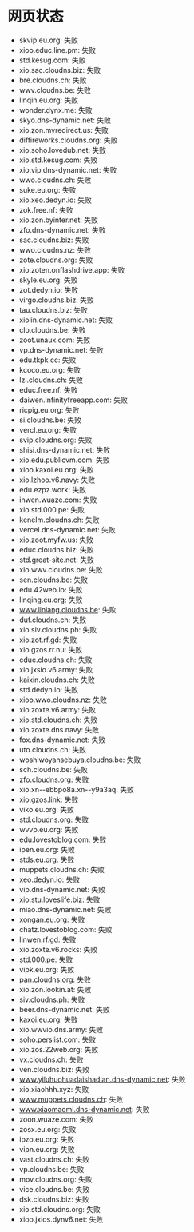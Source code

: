 # 网页状态
- skvip.eu.org: 失败
- xioo.educ.line.pm: 失败
- std.kesug.com: 失败
- xio.sac.cloudns.biz: 失败
- bre.cloudns.ch: 失败
- wwv.cloudns.be: 失败
- linqin.eu.org: 失败
- wonder.dynx.me: 失败
- skyo.dns-dynamic.net: 失败
- xio.zon.myredirect.us: 失败
- diffireworks.cloudns.org: 失败
- xio.soho.lovedub.net: 失败
- xio.std.kesug.com: 失败
- xio.vip.dns-dynamic.net: 失败
- wwo.cloudns.ch: 失败
- suke.eu.org: 失败
- xio.xeo.dedyn.io: 失败
- zok.free.nf: 失败
- xio.zon.byinter.net: 失败
- zfo.dns-dynamic.net: 失败
- sac.cloudns.biz: 失败
- wwo.cloudns.nz: 失败
- zote.cloudns.org: 失败
- xio.zoten.onflashdrive.app: 失败
- skyle.eu.org: 失败
- zot.dedyn.io: 失败
- virgo.cloudns.biz: 失败
- tau.cloudns.biz: 失败
- xiolin.dns-dynamic.net: 失败
- clo.cloudns.be: 失败
- zoot.unaux.com: 失败
- vp.dns-dynamic.net: 失败
- edu.tkpk.cc: 失败
- kcoco.eu.org: 失败
- lzi.cloudns.ch: 失败
- educ.free.nf: 失败
- daiwen.infinityfreeapp.com: 失败
- ricpig.eu.org: 失败
- si.cloudns.be: 失败
- vercl.eu.org: 失败
- svip.cloudns.org: 失败
- shisi.dns-dynamic.net: 失败
- xio.edu.publicvm.com: 失败
- xioo.kaxoi.eu.org: 失败
- xio.lzhoo.v6.navy: 失败
- edu.ezpz.work: 失败
- inwen.wuaze.com: 失败
- xio.std.000.pe: 失败
- kenelm.cloudns.ch: 失败
- vercel.dns-dynamic.net: 失败
- xio.zoot.myfw.us: 失败
- educ.cloudns.biz: 失败
- std.great-site.net: 失败
- xio.wwv.cloudns.be: 失败
- sen.cloudns.be: 失败
- edu.42web.io: 失败
- linqing.eu.org: 失败
- www.liniang.cloudns.be: 失败
- duf.cloudns.ch: 失败
- xio.siv.cloudns.ph: 失败
- xio.zot.rf.gd: 失败
- xio.gzos.rr.nu: 失败
- cdue.cloudns.ch: 失败
- xio.jxsio.v6.army: 失败
- kaixin.cloudns.ch: 失败
- std.dedyn.io: 失败
- xioo.wwo.cloudns.nz: 失败
- xio.zoxte.v6.army: 失败
- xio.std.cloudns.ch: 失败
- xio.zoxte.dns.navy: 失败
- fox.dns-dynamic.net: 失败
- uto.cloudns.ch: 失败
- woshiwoyansebuya.cloudns.be: 失败
- sch.cloudns.be: 失败
- zfo.cloudns.org: 失败
- xio.xn--ebbpo8a.xn--y9a3aq: 失败
- xio.gzos.link: 失败
- viko.eu.org: 失败
- std.cloudns.org: 失败
- wvvp.eu.org: 失败
- edu.lovestoblog.com: 失败
- ipen.eu.org: 失败
- stds.eu.org: 失败
- muppets.cloudns.ch: 失败
- xeo.dedyn.io: 失败
- vip.dns-dynamic.net: 失败
- xio.stu.loveslife.biz: 失败
- miao.dns-dynamic.net: 失败
- xongan.eu.org: 失败
- chatz.lovestoblog.com: 失败
- linwen.rf.gd: 失败
- xio.zoxte.v6.rocks: 失败
- std.000.pe: 失败
- vipk.eu.org: 失败
- pan.cloudns.org: 失败
- xio.zon.lookin.at: 失败
- siv.cloudns.ph: 失败
- beer.dns-dynamic.net: 失败
- kaxoi.eu.org: 失败
- xio.wwvio.dns.army: 失败
- soho.perslist.com: 失败
- xio.zos.22web.org: 失败
- vx.cloudns.ch: 失败
- ven.cloudns.biz: 失败
- www.yiluhuohuadaishadian.dns-dynamic.net: 失败
- xio.xiaohhh.xyz: 失败
- www.muppets.cloudns.ch: 失败
- www.xiaomaomi.dns-dynamic.net: 失败
- zoon.wuaze.com: 失败
- zosx.eu.org: 失败
- ipzo.eu.org: 失败
- vipn.eu.org: 失败
- vast.cloudns.ch: 失败
- vp.cloudns.be: 失败
- mov.cloudns.org: 失败
- vice.cloudns.be: 失败
- dsk.cloudns.biz: 失败
- xio.std.cloudns.org: 失败
- xioo.jxios.dynv6.net: 失败
